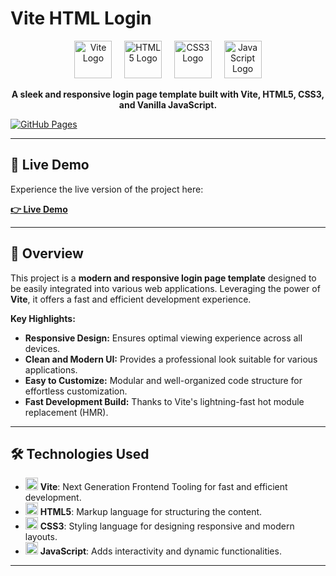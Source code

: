 # Vite HTML Login

<p align="center">
  <img src="vite-logo.svg" alt="Vite Logo" width="60"/> &nbsp;&nbsp;&nbsp;
  <img src="html5-logo.svg" alt="HTML5 Logo" width="60"/> &nbsp;&nbsp;&nbsp;
  <img src="css3-logo.svg" alt="CSS3 Logo" width="60"/> &nbsp;&nbsp;&nbsp;
  <img src="javascript-logo.svg" alt="JavaScript Logo" width="60"/>
</p>

<p align="center">
  <strong>A sleek and responsive login page template built with Vite, HTML5, CSS3, and Vanilla JavaScript.</strong>
</p>

[![GitHub Pages](https://img.shields.io/badge/GitHub-Pages-blue)](https://jason-black.github.io/vite-html-login/)

---

## 🚀 Live Demo

Experience the live version of the project here:

**[👉 Live Demo](https://jason-black.github.io/vite-html-login/)**

---

## 📖 Overview

This project is a **modern and responsive login page template** designed to be easily integrated into various web applications. Leveraging the power of **Vite**, it offers a fast and efficient development experience.

**Key Highlights:**
- **Responsive Design:** Ensures optimal viewing experience across all devices.
- **Clean and Modern UI:** Provides a professional look suitable for various applications.
- **Easy to Customize:** Modular and well-organized code structure for effortless customization.
- **Fast Development Build:** Thanks to Vite's lightning-fast hot module replacement (HMR).

---

## 🛠️ Technologies Used

- <img src="vite-logo.svg" alt="Vite Logo" width="20"/> **Vite**: Next Generation Frontend Tooling for fast and efficient development.
- <img src="html5-logo.svg" alt="HTML5 Logo" width="20"/> **HTML5**: Markup language for structuring the content.
- <img src="css3-logo.svg" alt="CSS3 Logo" width="20"/> **CSS3**: Styling language for designing responsive and modern layouts.
- <img src="javascript-logo.svg" alt="JavaScript Logo" width="20"/> **JavaScript**: Adds interactivity and dynamic functionalities.

---
